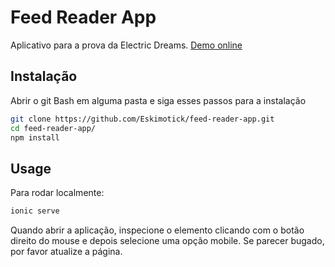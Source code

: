 # Feed Reader App

Aplicativo para a prova da Electric Dreams. [Demo online](https://feed-reader-app.herokuapp.com/#/home)

## Instalação

Abrir o git Bash em alguma pasta e siga esses passos para a instalação

```bash 
git clone https://github.com/Eskimotick/feed-reader-app.git
cd feed-reader-app/
npm install
```

## Usage

Para rodar localmente:

```bash
ionic serve
```

Quando abrir a aplicação, inspecione o elemento clicando com o botão direito do mouse e depois selecione uma opção mobile. Se parecer bugado, por favor atualize a página.